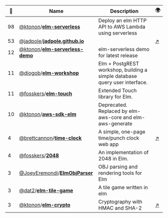 |:star2: | Name | Description | 🌍|
|---|---|---|---|
|98|[@ktonon](https://github.com/ktonon)/[**elm-serverless**](https://github.com/ktonon/elm-serverless)|Deploy an elm HTTP API to AWS Lambda using serverless||
|53|[@jadpole](https://github.com/jadpole)/[**jadpole.github.io**](https://github.com/jadpole/jadpole.github.io)||[:arrow_upper_right:](https://jadpole.github.io)|
|12|[@ktonon](https://github.com/ktonon)/[**elm-serverless-demo**](https://github.com/ktonon/elm-serverless-demo)|elm-serverless demo for latest release||
|11|[@diogob](https://github.com/diogob)/[**elm-workshop**](https://github.com/diogob/elm-workshop)|Elm + PostgREST workshop, building a simple database query user interface.||
|11|[@fosskers](https://github.com/fosskers)/[**elm-touch**](https://github.com/fosskers/elm-touch)|Extended Touch library for Elm. ||
|10|[@ktonon](https://github.com/ktonon)/[**aws-sdk-elm**](https://github.com/ktonon/aws-sdk-elm)|Deprecated. Replaced by elm-aws-core and elm-aws-generate||
|4|[@brettcannon](https://github.com/brettcannon)/[**time-clock**](https://github.com/brettcannon/time-clock)|A simple, one-page time/punch clock web app|[:arrow_upper_right:](http://time-clock.surge.sh/)|
|4|[@fosskers](https://github.com/fosskers)/[**2048**](https://github.com/fosskers/2048)|An implementation of 2048 in Elm.||
|3|[@JoeyEremondi](https://github.com/JoeyEremondi)/[**ElmObjParser**](https://github.com/JoeyEremondi/ElmObjParser)|OBJ parsing and rendering tools for Elm||
|3|[@dat2](https://github.com/dat2)/[**elm-tile-game**](https://github.com/dat2/elm-tile-game)|A tile game written in elm||
|3|[@ktonon](https://github.com/ktonon)/[**elm-crypto**](https://github.com/ktonon/elm-crypto)|Cryptography with HMAC and SHA-2|[:arrow_upper_right:](http://package.elm-lang.org/packages/ktonon/elm-crypto/latest)|

